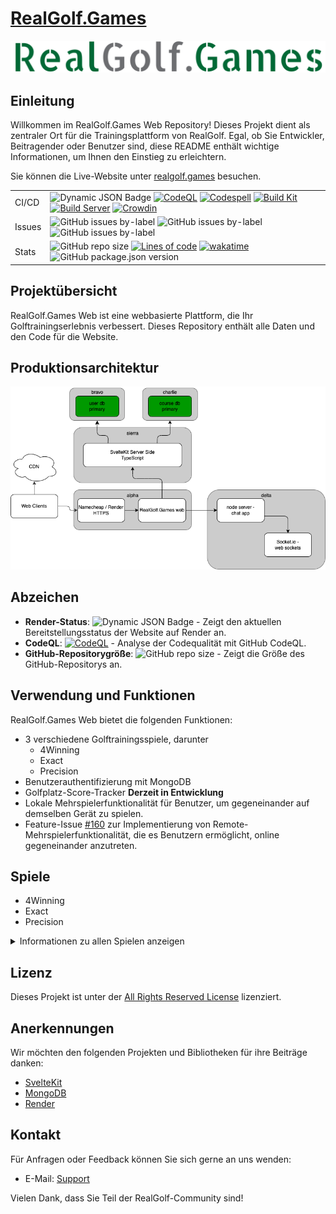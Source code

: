 # [RealGolf.Games](https://realgolf.games)

![RealGolf.Games Banner](https://raw.githubusercontent.com/realgolf/web/main/img/logo_banner.PNG)

## Einleitung

Willkommen im RealGolf.Games Web Repository! Dieses Projekt dient als zentraler Ort für die Trainingsplattform von RealGolf. Egal, ob Sie Entwickler, Beitragender oder Benutzer sind, diese README enthält wichtige Informationen, um Ihnen den Einstieg zu erleichtern.

Sie können die Live-Website unter [realgolf.games](https://realgolf.games) besuchen.

|        |                                                                                                                                                                                                                                                                                                                                                                                                                                                                                                                                                                                                                                                                                                                                                                                                                                                                                                                                                                                      |
| ------ | ------------------------------------------------------------------------------------------------------------------------------------------------------------------------------------------------------------------------------------------------------------------------------------------------------------------------------------------------------------------------------------------------------------------------------------------------------------------------------------------------------------------------------------------------------------------------------------------------------------------------------------------------------------------------------------------------------------------------------------------------------------------------------------------------------------------------------------------------------------------------------------------------------------------------------------------------------------------------------------ |
| CI/CD  | ![Dynamic JSON Badge](https://img.shields.io/badge/dynamic/json?url=https%3A%2F%2Frender-deploy-status-vwj3.onrender.com%2Fsrv-cn12obocmk4c73di1vg0&query=status&style=flat-square&logo=render&label=Render) [![CodeQL](https://github.com/realgolf/web/actions/workflows/github-code-scanning/codeql/badge.svg)](https://github.com/realgolf/web/actions/workflows/github-code-scanning/codeql) [![Codespell](https://github.com/realgolf/web/actions/workflows/codespell.yml/badge.svg?branch=main)](https://github.com/realgolf/web/actions/workflows/codespell.yml) [![Build Kit](https://github.com/realgolf/web/actions/workflows/kit.yml/badge.svg)](https://github.com/realgolf/web/actions/workflows/kit.yml) [![Build Server](https://github.com/realgolf/web/actions/workflows/server.yml/badge.svg)](https://github.com/realgolf/web/actions/workflows/server.yml) [![Crowdin](https://badges.crowdin.net/realgolf/localized.svg)](https://crowdin.com/project/realgolf) |
| Issues | ![GitHub issues by-label](https://img.shields.io/github/issues/realgolf/web/feature) ![GitHub issues by-label](https://img.shields.io/github/issues/realgolf/web/bug) ![GitHub issues by-label](https://img.shields.io/github/issues/realgolf/web/game)                                                                                                                                                                                                                                                                                                                                                                                                                                                                                                                                                                                                                                                                                                                              |
| Stats  | ![GitHub repo size](https://img.shields.io/github/repo-size/realgolf/web) [![Lines of code](https://tokei.rs/b1/github/realgolf/web)](https://github.com/XAMPPRocky/tokei) [![wakatime](https://wakatime.com/badge/github/realgolf/web.svg)](https://wakatime.com/badge/github/realgolf/web) ![GitHub package.json version](https://img.shields.io/github/package-json/v/realgolf/web)                                                                                                                                                                                                                                                                                                                                                                                                                                                                                                                                                                                               |

## Projektübersicht

RealGolf.Games Web ist eine webbasierte Plattform, die Ihr Golftrainingserlebnis verbessert. Dieses Repository enthält alle Daten und den Code für die Website.

## Produktionsarchitektur

![RealGolf server site production architecture diagram](https://raw.githubusercontent.com/realgolf/web/main/img/architecture.png)

## Abzeichen

- **Render-Status**: ![Dynamic JSON Badge](https://img.shields.io/badge/dynamic/json?url=https%3A%2F%2Frender-deploy-status-vwj3.onrender.com%2Fsrv-cn12obocmk4c73di1vg0&query=status&style=flat-square&logo=render&label=Render) - Zeigt den aktuellen Bereitstellungsstatus der Website auf Render an.
- **CodeQL**: [![CodeQL](https://github.com/realgolf/web/actions/workflows/github-code-scanning/codeql/badge.svg)](https://github.com/realgolf/web/actions/workflows/github-code-scanning/codeql) - Analyse der Codequalität mit GitHub CodeQL.
- **GitHub-Repositorygröße**: ![GitHub repo size](https://img.shields.io/github/repo-size/realgolf/web) - Zeigt die Größe des GitHub-Repositorys an.

## Verwendung und Funktionen

RealGolf.Games Web bietet die folgenden Funktionen:

- 3 verschiedene Golftrainingsspiele, darunter
  - 4Winning
  - Exact
  - Precision
- Benutzerauthentifizierung mit MongoDB
- Golfplatz-Score-Tracker **Derzeit in Entwicklung**
- Lokale Mehrspielerfunktionalität für Benutzer, um gegeneinander auf demselben Gerät zu spielen.
- Feature-Issue [#160](https://github.com/realgolf/web/issues/160) zur Implementierung von Remote-Mehrspielerfunktionalität, die es Benutzern ermöglicht, online gegeneinander anzutreten.

## Spiele

- 4Winning
- Exact
- Precision

<details>
  <summary>Informationen zu allen Spielen anzeigen</summary>

### 4Winning

Bei 4Winning ist das Ziel, strategisch vier Stücke in einer Reihe zu verbinden. Unsere Version des Spiels hat ein größeres Spielfeld als das Standardlayout von 4x4, mit 8 Spalten und 9 Reihen. Die zusätzlichen Spalten auf jeder Seite stellen eine Herausforderung dar: Die Spieler müssen eine spezifische Distanz innerhalb der seitlichen Abweichung treffen. Dieser Aspekt wird in Silbermodus und höher deutlicher und erfordert, dass die Spieler ihre Züge sorgfältig überlegen.

![4Winning Spiel](https://raw.githubusercontent.com/realgolf/web/main/img/4Winning.png)

### Exact

Exact ist ein Spiel, bei dem das Ziel darin besteht, 100 oder weniger zu erreichen und dabei die meisten Punkte zu erzielen. Spieler erhalten Punkte basierend auf folgenden Kriterien: Das Erreichen genau 100 Meter belohnt mit 5 Punkten, das Treffen von Vielfachen von zehn bringt 3 Punkte ein, Zahlen mit wiederholten Ziffern erzielen 2 Punkte. Zusätzlich verdoppelt das Treffen derselben Reihe die erzielten Punkte. Jede andere Zahl über 100 oder unter 5 führt jedoch zu einem Abzug von 1 Punkt. Jede andere Zahl zwischen 5 und 100 erzielt 1 Punkt. Die Herausforderung besteht darin, Genauigkeit und Punktemaximierung auszubalancieren, um die höchste Punktzahl zu erreichen.

![Exact Spiel](https://raw.githubusercontent.com/realgolf/web/main/img/Exact.png)

### Precision

Precision ist ein Spiel, bei dem das Ziel darin besteht, so nah wie möglich an die Ziele heranzukommen. Für jeden Meter, den du das Ziel verfehlst, erhältst du einen Punktabzug von einem Punkt. Der Gewinner des Spiels ist der Spieler mit den meisten Punkten am Ende. Das Spiel endet, wenn nur noch ein Spieler Punkte hat. Du kannst die Entfernung, die du schießen musst, und das aktuelle Team sowie die verbleibenden Punkte für jedes Team beobachten.

![Precision Spiel](https://raw.githubusercontent.com/realgolf/web/main/img/Precision.png)

</details>

## Lizenz

Dieses Projekt ist unter der [All Rights Reserved License](LICENSE.md) lizenziert.

## Anerkennungen

Wir möchten den folgenden Projekten und Bibliotheken für ihre Beiträge danken:

- [SvelteKit](https://github.com/sveltejs/kit)
- [MongoDB](https://github.com/mongodb)
- [Render](https://github.com/renderinc)

## Kontakt

Für Anfragen oder Feedback können Sie sich gerne an uns wenden:

- E-Mail: [Support](mailto:support@realgolf.games)

Vielen Dank, dass Sie Teil der RealGolf-Community sind!
